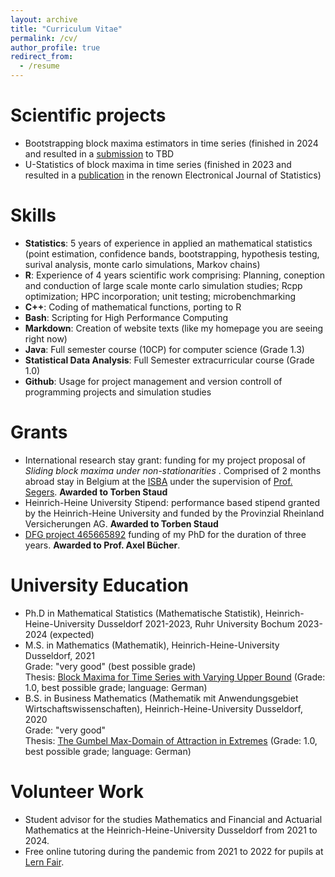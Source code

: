 ```yaml
---
layout: archive
title: "Curriculum Vitae"
permalink: /cv/
author_profile: true
redirect_from:
  - /resume
---
```




Scientific projects
======
* Bootstrapping block maxima estimators in time series (finished in 2024 and resulted in a [submission](../_publications/extremes_bootstrap.md) to TBD
* U-Statistics of block maxima in time series (finished in 2023 and resulted in a [publication](../_publications/extreme_u_stats.md) in the renown Electronical Journal of Statistics)


Skills
======
* **Statistics**: 5 years of experience in applied an mathematical statistics (point estimation, confidence bands, bootstrapping, hypothesis testing, surival analysis, monte carlo simulations, Markov chains)
* **R**: Experience of 4 years scientific work comprising: Planning, coneption and conduction of large scale monte carlo simulation studies; Rcpp optimization; HPC incorporation; unit testing; microbenchmarking
* **C++**: Coding of mathematical functions, porting to R
* **Bash**: Scripting for High Performance Computing
* **Markdown**: Creation of website texts (like my homepage you are seeing right now)
* **Java**: Full semester course (10CP) for computer science (Grade 1.3)
* **Statistical Data Analysis**: Full Semester extracurricular course (Grade 1.0)
* **Github**: Usage for project management and version controll of programming projects and simulation studies

Grants
======
* International research stay grant: funding for my project proposal of <i>Sliding block maxima under non-stationarities </i>. Comprised of 2 months abroad stay in Belgium at the [ISBA](https://uclouvain.be/en/research-institutes/lidam/isba) under the supervision of [Prof. Segers](https://perso.uclouvain.be/johan.segers/). **Awarded to Torben Staud**
* Heinrich-Heine University Stipend: performance based stipend granted by the Heinrich-Heine University and funded by the Provinzial Rheinland Versicherungen AG. **Awarded to Torben Staud**
* [DFG project 465665892](https://gepris.dfg.de/gepris/projekt/465665892) funding of my PhD for the duration of three years. **Awarded to Prof. Axel Bücher**.

University Education
======
* Ph.D in Mathematical Statistics (Mathematische Statistik), Heinrich-Heine-University Dusseldorf 2021-2023, Ruhr University Bochum 2023-2024 (expected)
* M.S. in Mathematics (Mathematik), Heinrich-Heine-University Dusseldorf, 2021 \
 Grade: "very good" (best possible grade)\
 Thesis: [Block Maxima for Time Series with Varying Upper Bound](../files/ma_staud.pdf) (Grade: 1.0, best possible grade; language: German)
* B.S. in Business Mathematics (Mathematik mit Anwendungsgebiet Wirtschaftswissenschaften), Heinrich-Heine-University Dusseldorf, 2020 \
 Grade: "very good" \
 Thesis: [The Gumbel Max-Domain of Attraction in Extremes](../files/ba_staud.pdf) (Grade: 1.0, best possible grade; language: German)

Volunteer Work
=====
* Student advisor for the studies Mathematics and Financial and Actuarial Mathematics at the Heinrich-Heine-University Dusseldorf from 2021 to 2024.
* Free online tutoring during the pandemic from 2021 to 2022 for pupils at [Lern Fair](https://www.lern-fair.de/).
